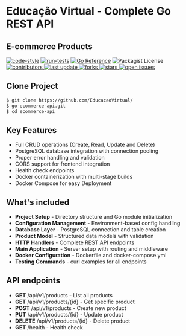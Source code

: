 # Educação Virtual - Complete Go REST API
## E-commerce Products

[![code-style](https://github.com/cable8mm/water-melon/actions/workflows/code-style.yml/badge.svg)](https://github.com/EducacaoVirtual/)
[![run-tests](https://github.com/cable8mm/water-melon/actions/workflows/run-tests.yml/badge.svg)](https://github.com/EducacaoVirtual/)
[![Go Reference](https://pkg.go.dev/badge/golang.org/x/example.svg)](https://pkg.go.dev/golang.org/x/example)
![Packagist License](https://img.shields.io/packagist/l/cable8mm/water-melon)
<a href="https://github.com/EducacaoVirtual/graphs/contributors">
    <img src="https://img.shields.io/github/contributors/EducacaoVirtual/go-ecommerce-api" alt="contributors" />
</a>
<a href="">
    <img src="https://img.shields.io/github/last-commit/EducacaoVirtual/go-ecommerce-api" alt="last update" />
</a>
<a href="https://github.com/EducacaoVirtual/network/members">
    <img src="https://img.shields.io/github/forks/EducacaoVirtual/go-ecommerce-api" alt="forks" />
</a>
<a href="https://github.com/EducacaoVirtual/stargazers">
    <img src="https://img.shields.io/github/stars/EducacaoVirtual/go-ecommerce-api" alt="stars" />
</a>
<a href="https://github.com/EducacaoVirtual/issues/">
    <img src="https://img.shields.io/github/issues/EducacaoVirtual/go-ecommerce-api" alt="open issues" />
</a>

## Clone Project

```sh
$ git clone https://github.com/EducacaoVirtual/
$ go-ecommerce-api.git
$ cd ecommerce-api
```

## Key Features

- Full CRUD operations (Create, Read, Update and Delete)
- PostgreSQL database integration with connection pooling
- Proper error handling and validation
- CORS support for frontend integration
- Health check endpoints
- Docker containerization with multi-stage builds
- Docker Compose for easy Deployment

## What's included

- **Project Setup** - Directory structure and Go module initialization
- **Configuration Management** - Environment-based config handling
- **Database Layer** - PostgreSQL connection and table creation
- **Product Model** - Structured data models with validation
- **HTTP Handlers** - Complete REST API endpoints
- **Main Application** - Server setup with routing and middleware
- **Docker Configuration** - Dockerfile and docker-compose.yml
- **Testing Commands** - curl examples for all endpoints

## API endpoints

- **GET** /api/v1/products - List all products
- **GET** /api/v1/products/{id} - Get specific product
- **POST** /api/v1/products - Create new product
- **PUT** /api/v1/products/{id} - Update product
- **DELETE** /api/v1/products/{id} - Delete product
- **GET** /health - Health check